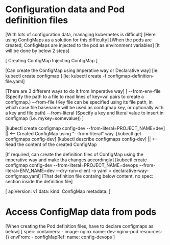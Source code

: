 # Configuration data and Pod definition files
[With lots of configuration data, managing kubernetes is difficult]
[Here using ConfigMaps as a solution for this difficulty]
[When the pods are created, ConfigMaps are injected to the pod as environment variables]
[It will be done by below 2 steps]

[
    Creating ConfigMap
    Injecting ConfigMap
]

[Can create the ConfigMap using Imperative way or Declarative way]
[ie: kubectl create configmap ]
[ie: kubectl create -f configmap-definition-file.yaml]

[There are 3 different ways to do it from Imperative way]
[
    --from-env-file  (Specify the path to a file to read lines of key=val pairs to create a configmap.)
    --from-file      (Key file can be specified using its file path, in which case file basename will be used as configmap key, or optionally with a key and file path)
    --from-literal   (Specify a key and literal value to insert in configmap (i.e. mykey=somevalue))
]

[kubectl create configmap config-dev --from-literal=PROJECT_NAME=dev] || <-- Created ConfigMap using "--from-literal" way.
[kubectl get configmaps config-dev] 
[kubectl describe configmaps config-dev] || <-- Read the content of the created ConfigMap

[If required, can create the definition files of ConfigMap using the imperative way and make tha changes accordingly]
[kubectl create configmap config-dev --from-literal=PROJECT_NAME=devops --from-literal=ENV_NAME=dev --dry-run=client -o yaml  > declarative-way-configmap.yaml]
[That definition file containg below content, no spec: section inside the definition file]

[
    apiVersion: v1
    data:
    kind: ConfigMap
    metadata:
]

# Access ConfigMap data from pods
[When creating the Pod definition files, have to declare configmaps as below]
[
    spec:
    containers:
    - image: nginx
      name: dev-nginx-pod
      resources: {}
      envFrom:
        - configMapRef:
            name: config-devops
]

